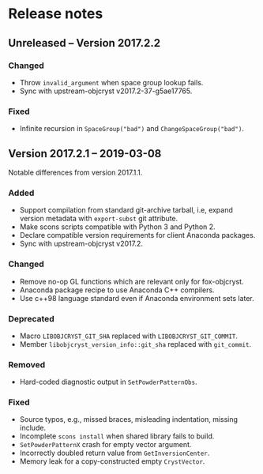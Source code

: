 # Release notes

## Unreleased – Version 2017.2.2

### Changed

- Throw `invalid_argument` when space group lookup fails.
- Sync with upstream-objcryst v2017.2-37-g5ae17765.

### Fixed

- Infinite recursion in `SpaceGroup("bad")` and `ChangeSpaceGroup("bad")`.


## Version 2017.2.1 – 2019-03-08

Notable differences from version 2017.1.1.

### Added

- Support compilation from standard git-archive tarball, i.e,
  expand version metadata with `export-subst` git attribute.
- Make scons scripts compatible with Python 3 and Python 2.
- Declare compatible version requirements for client Anaconda packages.
- Sync with upstream-objcryst v2017.2.

### Changed

- Remove no-op GL functions which are relevant only for fox-objcryst.
- Anaconda package recipe to use Anaconda C++ compilers.
- Use c++98 language standard even if Anaconda environment sets later.

### Deprecated

- Macro `LIBOBJCRYST_GIT_SHA` replaced with `LIBOBJCRYST_GIT_COMMIT`.
- Member `libobjcryst_version_info::git_sha` replaced with `git_commit`.

### Removed

- Hard-coded diagnostic output in `SetPowderPatternObs`.

### Fixed

- Source typos, e.g., missed braces, misleading indentation, missing include.
- Incomplete `scons install` when shared library fails to build.
- `SetPowderPatternX` crash for empty vector argument.
- Incorrectly doubled return value from `GetInversionCenter`.
- Memory leak for a copy-constructed empty `CrystVector`.
